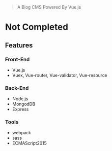 
> A Blog CMS Powered By Vue.js

# Not Completed

## Features
### Front-End
* Vue.js
* Vuex, Vue-router, Vue-validator, Vue-resource

### Back-End
* Node.js
* MongodDB
* Express

### Tools
* webpack
* sass
* ECMAScript2015
